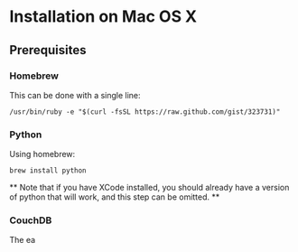# Installation on Mac OS X

## Prerequisites

### Homebrew
This can be done with a single line:

`/usr/bin/ruby -e "$(curl -fsSL https://raw.github.com/gist/323731)"`

### Python
Using homebrew:

`brew install python`

** Note that if you have XCode installed, you should already have a version of python that will work, and this step can be omitted. **

### CouchDB
The ea
